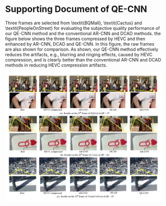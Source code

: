 # Supporting Document of QE-CNN

Three frames are selected from \textit{BQMall}, \textit{Cactus} and \textit{PeopleOnStreet} for evaluating the subjective quality performance of our QE-CNN method and the conventional AR-CNN and DCAD methods. the figure below shows the three frames compressed by HEVC and then enhanced by AR-CNN, DCAD and QE-CNN. In this figure, the raw frames are also shown for comparison. As shown, our QE-CNN method effectively reduces the artifacts, e.g., blurring and ringing effects, caused by HEVC compression, and is clearly better than the conventional AR-CNN and DCAD methods in reducing HEVC compression artifacts.

![Alt text](https://github.com/ryangBUAA/QE-CNN/raw/master/subjective_frames.jpg)
